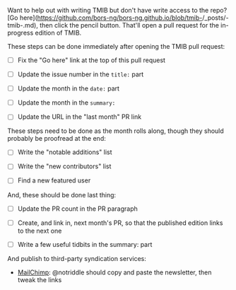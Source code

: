 <!-- this template should be used for TMIB pull requests; other pull requests should not use it -->

Want to help out with writing TMIB but don't have write access to the repo?
[Go here](https://github.com/bors-ng/bors-ng.github.io/blob/tmib-<ISSUE NUMBER>/_posts/<ISSUE PUBLISH DATE>-tmib-<ISSUE NUMBER>.md), then click the pencil button. That'll open a pull request for the in-progress edition of TMIB.

These steps can be done immediately after opening the TMIB pull request:

- [ ] Fix the "Go here" link at the top of this pull request

- [ ] Update the issue number in the `title:` part

- [ ] Update the month in the `date:` part

- [ ] Update the month in the `summary:`

- [ ] Update the URL in the "last month" PR link

These steps need to be done as the month rolls along, though they should probably be proofread at the end:

- [ ] Write the "notable additions" list

- [ ] Write the "new contributors" list

- [ ] Find a new featured user

And, these should be done last thing:

- [ ] Update the PR count in the PR paragraph

- [ ] Create, and link in, next month's PR, so that the published edition links to the next one

- [ ] Write a few useful tidbits in the summary: part

And publish to third-party syndication services:

- [MailChimp](https://us19.admin.mailchimp.com/lists/): @notriddle should copy and paste the newsletter, then tweak the links
